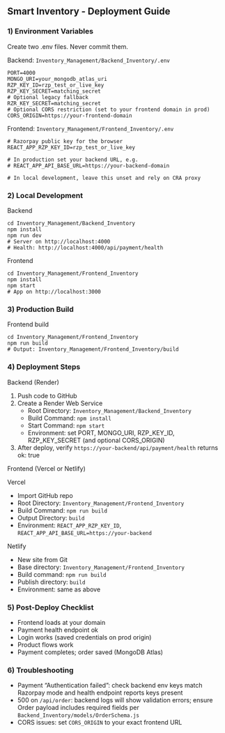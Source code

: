 ## Smart Inventory - Deployment Guide

### 1) Environment Variables

Create two .env files. Never commit them.

Backend: `Inventory_Management/Backend_Inventory/.env`

```
PORT=4000
MONGO_URI=your_mongodb_atlas_uri
RZP_KEY_ID=rzp_test_or_live_key
RZP_KEY_SECRET=matching_secret
# Optional legacy fallback
RZR_KEY_SECRET=matching_secret
# Optional CORS restriction (set to your frontend domain in prod)
CORS_ORIGIN=https://your-frontend-domain
```

Frontend: `Inventory_Management/Frontend_Inventory/.env`

```
# Razorpay public key for the browser
REACT_APP_RZP_KEY_ID=rzp_test_or_live_key

# In production set your backend URL, e.g.
# REACT_APP_API_BASE_URL=https://your-backend-domain

# In local development, leave this unset and rely on CRA proxy
```

### 2) Local Development

Backend

```
cd Inventory_Management/Backend_Inventory
npm install
npm run dev
# Server on http://localhost:4000
# Health: http://localhost:4000/api/payment/health
```

Frontend

```
cd Inventory_Management/Frontend_Inventory
npm install
npm start
# App on http://localhost:3000
```

### 3) Production Build

Frontend build

```
cd Inventory_Management/Frontend_Inventory
npm run build
# Output: Inventory_Management/Frontend_Inventory/build
```

### 4) Deployment Steps

Backend (Render)

1. Push code to GitHub
2. Create a Render Web Service
   - Root Directory: `Inventory_Management/Backend_Inventory`
   - Build Command: `npm install`
   - Start Command: `npm start`
   - Environment: set PORT, MONGO_URI, RZP_KEY_ID, RZP_KEY_SECRET (and optional CORS_ORIGIN)
3. After deploy, verify `https://your-backend/api/payment/health` returns ok: true

Frontend (Vercel or Netlify)

Vercel
 - Import GitHub repo
 - Root Directory: `Inventory_Management/Frontend_Inventory`
 - Build Command: `npm run build`
 - Output Directory: `build`
 - Environment: `REACT_APP_RZP_KEY_ID`, `REACT_APP_API_BASE_URL=https://your-backend`

Netlify
 - New site from Git
 - Base directory: `Inventory_Management/Frontend_Inventory`
 - Build command: `npm run build`
 - Publish directory: `build`
 - Environment: same as above

### 5) Post-Deploy Checklist

- Frontend loads at your domain
- Payment health endpoint ok
- Login works (saved credentials on prod origin)
- Product flows work
- Payment completes; order saved (MongoDB Atlas)

### 6) Troubleshooting

- Payment “Authentication failed”: check backend env keys match Razorpay mode and health endpoint reports keys present
- 500 on `/api/order`: backend logs will show validation errors; ensure Order payload includes required fields per `Backend_Inventory/models/OrderSchema.js`
- CORS issues: set `CORS_ORIGIN` to your exact frontend URL



